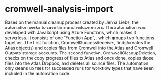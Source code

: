 # cromwell-analysis-import
Based on the manual cleanup process created by Jenna Liebe,
the automation seeks to save time and reduce errors. The
automation was developed with JavaScript using Azure
Functions, which makes it serverless. It consists of one “Function
App”, <redacted>, which groups two
functions together. The first function,
CromwellSuccessReceiver, finds/creates the Atlas object(s)
and copies files from Cromwell into the Atlas and Cromwell
Outputs storage accounts. The second function,
CromwellCleanupDeletion, checks on the copy progress of
files to Atlas and once done, copies those files into the Atlas
Dropbox, and deletes all source files. The automation only cleans
up files for succeeded runs for workflow types that have been
included in the automation code.
